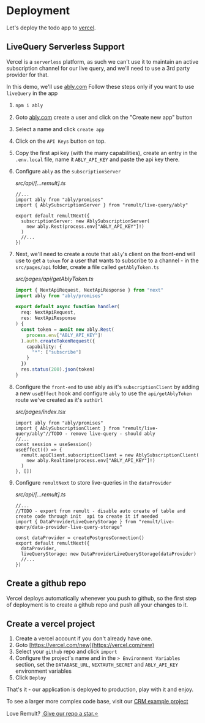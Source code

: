 # Deployment

Let's deploy the todo app to [vercel](https://vercel.com/).

## LiveQuery Serverless Support

Vercel is a `serverless` platform, as such we can't use it to maintain an active subscription channel for our live query, and we'll need to use a 3rd party provider for that.

In this demo, we'll use [ably.com](https://ably.com/)
Follow these steps only if you want to use `liveQuery` in the app

1. ```sh
   npm i ably
   ```
2. Goto [ably.com](https://ably.com/) create a user and click on the "Create new app" button
3. Select a name and click `create app`
4. Click on the `API Keys` button on top.
5. Copy the first api key (with the many capabilities), create an entry in the `.env.local` file, name it `ABLY_API_KEY` and paste the api key there.
6. Configure `ably` as the `subscriptionServer`

   _src/api/[...remult].ts_

   ```ts{2-3,6-8}
   //...
   import ably from "ably/promises"
   import { AblySubscriptionServer } from "remult/live-query/ably"

   export default remultNext({
     subscriptionServer: new AblySubscriptionServer(
       new ably.Rest(process.env["ABLY_API_KEY"]!)
     )
     //...
   })
   ```

7. Next, we'll need to create a route that `ably`'s client on the front-end will use to get a `token` for a user that wants to subscribe to a channel - in the `src/pages/api` folder, create a file called `getAblyToken.ts`

   _src/pages/api/getAblyToken.ts_

   ```ts
   import { NextApiRequest, NextApiResponse } from "next"
   import ably from "ably/promises"

   export default async function handler(
     req: NextApiRequest,
     res: NextApiResponse
   ) {
     const token = await new ably.Rest(
       process.env["ABLY_API_KEY"]!
     ).auth.createTokenRequest({
       capability: {
         "*": ["subscribe"]
       }
     })
     res.status(200).json(token)
   }
   ```

8) Configure the `front-end` to use ably as it's `subscriptionClient` by adding a new `useEffect` hook and configure `ably` to use the `api/getAblyToken` route we've created as it's `authUrl`

   _src/pages/index.tsx_

   ```tsx
   import ably from "ably/promises"
   import { AblySubscriptionClient } from "remult/live-query/ably"//TODO - remove live-query - should ably
   //...
   const session = useSession()
   useEffect(() => {
     remult.apiClient.subscriptionClient = new AblySubscriptionClient(
       new ably.Realtime(process.env["ABLY_API_KEY"]!)
     )
   }, [])
   ```

9) Configure `remultNext` to store live-queries in the `dataProvider`

   _src/api/[...remult].ts_

   ```ts{2,4,6-7}
   //...
   //TODO - export from remult - disable auto create of table and create code through init  api to create it if needed
   import { DataProviderLiveQueryStorage } from "remult/live-query/data-provider-live-query-storage"

   const dataProvider = createPostgresConnection()
   export default remultNext({
     dataProvider,
     liveQueryStorage: new DataProviderLiveQueryStorage(dataProvider)
     //...
   })
   ```

## Create a github repo

Vercel deploys automatically whenever you push to github, so the first step of deployment is to create a github repo and push all your changes to it.

## Create a vercel project

1. Create a vercel account if you don't already have one.
2. Goto [https://vercel.com/new](https://vercel.com/new)
3. Select your `github` repo and click `import`
4. Configure the project's name and in the `> Environment Variables` section, set the `DATABASE_URL`, `NEXTAUTH_SECRET` and `ABLY_API_KEY` environment variables
5. Click `Deploy`

That's it - our application is deployed to production, play with it and enjoy.

To see a larger more complex code base, visit our [CRM example project](https://www.github.com/remult/crm-demo)

Love Remult?&nbsp;<a href="https://github.com/remult/remult" target="_blank" rel="noopener"> Give our repo a star.⭐</a>

